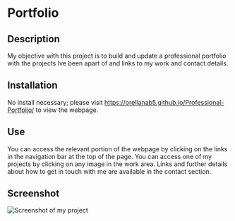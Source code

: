 # Portfolio

## Description

My objective with this project is to build and update a professional portfolio with the projects Ive been apart of and links to my work and contact details.

## Installation

No install necessary; please visit https://orellanab5.github.io/Professional-Portfolio/ to view the webpage.

## Use 

You can access the relevant portion of the webpage by clicking on the links in the navigation bar at the top of the page. You can access one of my projects by clicking on any image in the work area. Links and further details about how to get in touch with me are available in the contact section.

## Screenshot

![Screenshot of my project](https://raw.githubusercontent.com/OrellanaB5/Professional-Portfolio/main/images/hwPic.png)


